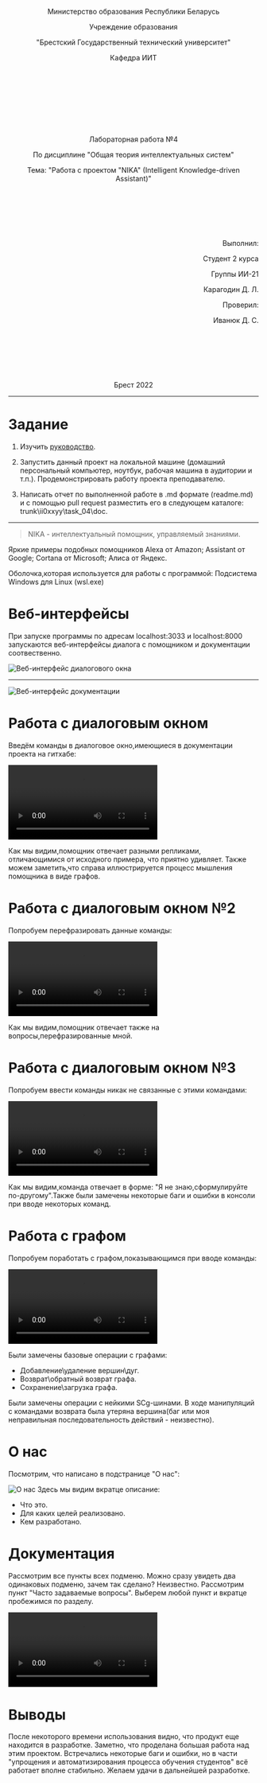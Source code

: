 <p align="center">Министерство образования Республики Беларусь</p>
<p align="center">Учреждение образования</p>
<p align="center">"Брестский Государственный технический университет"</p>
<p align="center">Кафедра ИИТ</p>
<br><br><br><br><br><br><br>
<p align="center">Лабораторная работа №4</p>
<p align="center">По дисциплине "Общая теория интеллектуальных систем"</p>
<p align="center">Тема: "Работа с проектом "NIKA" (Intelligent Knowledge-driven Assistant)"</p>
<br><br><br><br><br>
<p align="right">Выполнил:</p>
<p align="right">Студент 2 курса</p>
<p align="right">Группы ИИ-21</p>
<p align="right">Карагодин Д. Л.</p>
<p align="right">Проверил:</p>
<p align="right">Иванюк Д. С.</p>
<br><br><br><br><br>
<p align="center">Брест 2022</p>


---

# Задание

1.  Изучить [руководство](https://github.com/ostis-apps/nika).

2.  Запустить данный проект на локальной машине (домашний персональный компьютер, ноутбук, рабочая машина в аудитории и т.п.). Продемонстрировать работу проекта преподавателю.

3.  Написать отчет по выполненной работе в .md формате (readme.md) и с помощью pull request разместить его в следующем каталоге: trunk\ii0xxyy\task_04\doc.

---
>NIKA - интеллектуальный помощник, управляемый знаниями. 

Яркие примеры подобных помощников Alexa от Amazon; Assistant от Google; Cortana от Microsoft; Алиса от Яндекс.

Оболочка,которая используется для работы с программой: Подсистема Windows для Linux (wsl.exe)


# Веб-интерфейсы
При запуске программы по адресам localhost:3033 и localhost:8000 запускаются веб-интерфейсы диалога с помощником и документации соотвественно.


![Веб-интерфейс диалогового окна](1.png)

---
![Веб-интерфейс документации](2.png)

# Работа с диалоговым окном
Введём команды в диалоговое окно,имеющиеся в документации проекта на гитхабе:

![Работа с диалоговым окном](https://user-images.githubusercontent.com/51264803/209192924-e565be8f-c613-414e-ac9b-d501dd4415fd.mp4)

Как мы видим,помощник отвечает разными репликами, отличающимися от исходного примера, что приятно удивляет. Также можем заметить,что справа иллюстрируется процесс мышления помощника в виде графов.
# Работа с диалоговым окном №2
Попробуем перефразировать данные команды:

![Работа с диалоговым окном №2](https://user-images.githubusercontent.com/51264803/209192962-e68293f6-4f9b-42a9-a6e6-87e5bdf749d5.mp4)

Как мы видим,помощник отвечает также на вопросы,перефразированные мной.

# Работа с диалоговым окном №3
Попробуем ввести команды никак не связанные c этими командами:

![Работа с диалоговым окном №3](https://user-images.githubusercontent.com/51264803/209193011-3ca226d0-f22c-4429-9cbd-186d513353d4.mp4)

Как мы видим,команда отвечает в форме: "Я не знаю,сформулируйте по-другому".Также были замечены некоторые баги и ошибки в консоли при вводе некоторых команд.


# Работа с графом
Попробуем поработать с графом,показывающимся при вводе команды:

![Работа с графом](https://user-images.githubusercontent.com/51264803/209193078-c5e296f0-f92a-4ddb-8898-b00740903456.mp4)

Были замечены базовые операции с графами: 
* Добавление\удаление вершин\дуг.
* Возврат\обратный возврат графа.
* Сохранение\загрузка графа.

Были замечены операции с нейкими SCg-шинами. В ходе манипуляций с командами возврата была утеряна вершина(баг или моя неправильная последовательность действий - неизвестно).

# О нас
Посмотрим, что написано в подстранице "О нас":

![О нас](7.png)
Здесь мы видим вкратце описание:
* Что это.
* Для каких целей реализовано.
* Кем разработано.

# Документация

Рассмотрим все пункты всех подменю. Можно сразу увидеть два одинаковых подменю, зачем так сделано? Неизвестно. Рассмотрим пункт "Часто задаваемые вопросы". Выберем любой пункт и вкратце пробежимся по разделу. 

![Документация](https://user-images.githubusercontent.com/51264803/209193104-84086c49-2c4b-47ac-a044-60d6d9b764ea.mp4)

# Выводы

После некоторого времени использования видно, что продукт еще находится в разработке. Заметно, что проделана большая работа над этим проектом. Встречались некоторые баги и ошибки, но в части "упрощения и автоматизирования процесса обучения студентов" всё работает вполне стабильно. Желаем удачи в дальнейшей разработке.
 
